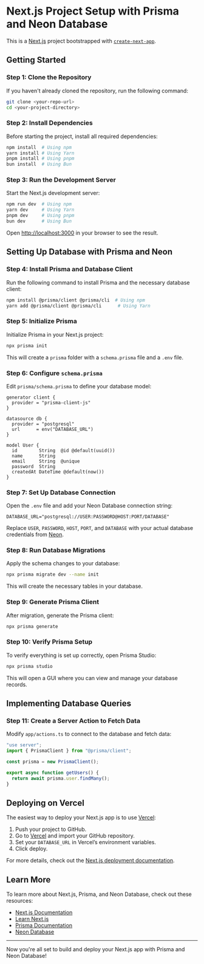 # Next.js Project Setup with Prisma and Neon Database

This is a [Next.js](https://nextjs.org) project bootstrapped with [`create-next-app`](https://nextjs.org/docs/app/api-reference/cli/create-next-app).

## Getting Started

### Step 1: Clone the Repository
If you haven't already cloned the repository, run the following command:

```bash
git clone <your-repo-url>
cd <your-project-directory>
```

### Step 2: Install Dependencies
Before starting the project, install all required dependencies:

```bash
npm install  # Using npm
yarn install # Using Yarn
pnpm install # Using pnpm
bun install  # Using Bun
```

### Step 3: Run the Development Server
Start the Next.js development server:

```bash
npm run dev  # Using npm
yarn dev     # Using Yarn
pnpm dev     # Using pnpm
bun dev      # Using Bun
```

Open [http://localhost:3000](http://localhost:3000) in your browser to see the result.

## Setting Up Database with Prisma and Neon

### Step 4: Install Prisma and Database Client
Run the following command to install Prisma and the necessary database client:

```bash
npm install @prisma/client @prisma/cli  # Using npm
yarn add @prisma/client @prisma/cli      # Using Yarn
```

### Step 5: Initialize Prisma
Initialize Prisma in your Next.js project:

```bash
npx prisma init
```

This will create a `prisma` folder with a `schema.prisma` file and a `.env` file.

### Step 6: Configure `schema.prisma`
Edit `prisma/schema.prisma` to define your database model:

```prisma
generator client {
  provider = "prisma-client-js"
}

datasource db {
  provider = "postgresql"
  url      = env("DATABASE_URL")
}

model User {
  id        String  @id @default(uuid())
  name      String
  email     String  @unique
  password  String
  createdAt DateTime @default(now())
}
```

### Step 7: Set Up Database Connection
Open the `.env` file and add your Neon Database connection string:

```env
DATABASE_URL="postgresql://USER:PASSWORD@HOST:PORT/DATABASE"
```

Replace `USER`, `PASSWORD`, `HOST`, `PORT`, and `DATABASE` with your actual database credentials from [Neon](https://neon.tech/).

### Step 8: Run Database Migrations
Apply the schema changes to your database:

```bash
npx prisma migrate dev --name init
```

This will create the necessary tables in your database.

### Step 9: Generate Prisma Client
After migration, generate the Prisma client:

```bash
npx prisma generate
```

### Step 10: Verify Prisma Setup
To verify everything is set up correctly, open Prisma Studio:

```bash
npx prisma studio
```

This will open a GUI where you can view and manage your database records.

## Implementing Database Queries

### Step 11: Create a Server Action to Fetch Data

Modify `app/actions.ts` to connect to the database and fetch data:

```typescript
"use server";
import { PrismaClient } from "@prisma/client";

const prisma = new PrismaClient();

export async function getUsers() {
  return await prisma.user.findMany();
}
```

## Deploying on Vercel

The easiest way to deploy your Next.js app is to use [Vercel](https://vercel.com/):

1. Push your project to GitHub.
2. Go to [Vercel](https://vercel.com/new) and import your GitHub repository.
3. Set your `DATABASE_URL` in Vercel’s environment variables.
4. Click deploy.

For more details, check out the [Next.js deployment documentation](https://nextjs.org/docs/deployment).

## Learn More

To learn more about Next.js, Prisma, and Neon Database, check out these resources:

- [Next.js Documentation](https://nextjs.org/docs)
- [Learn Next.js](https://nextjs.org/learn)
- [Prisma Documentation](https://www.prisma.io/docs)
- [Neon Database](https://neon.tech/)

---

Now you're all set to build and deploy your Next.js app with Prisma and Neon Database!

